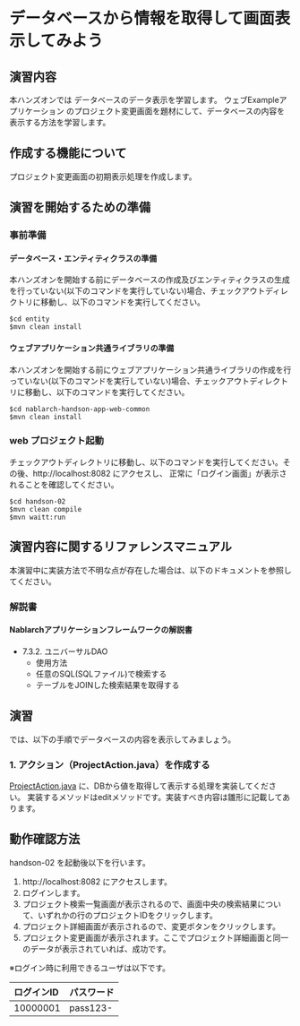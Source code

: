 データベースから情報を取得して画面表示してみよう
==================================

## 演習内容
本ハンズオンでは データベースのデータ表示を学習します。
  ウェブExampleアプリケーション のプロジェクト変更画面を題材にして、データベースの内容を表示する方法を学習します。

## 作成する機能について

プロジェクト変更画面の初期表示処理を作成します。

## 演習を開始するための準備

### 事前準備

#### データベース・エンティティクラスの準備
本ハンズオンを開始する前にデータベースの作成及びエンティティクラスの生成を行っていない(以下のコマンドを実行していない)場合、チェックアウトディレクトリに移動し、以下のコマンドを実行してください。

    $cd entity
    $mvn clean install

#### ウェブアプリケーション共通ライブラリの準備
本ハンズオンを開始する前にウェブアプリケーション共通ライブラリの作成を行っていない(以下のコマンドを実行していない)場合、チェックアウトディレクトリに移動し、以下のコマンドを実行してください。

    $cd nablarch-handson-app-web-common
    $mvn clean install

### web プロジェクト起動
チェックアウトディレクトリに移動し、以下のコマンドを実行してください。その後、http://localhost:8082 にアクセスし、
  正常に「ログイン画面」が表示されることを確認してください。

    $cd handson-02
    $mvn clean compile
    $mvn waitt:run

## 演習内容に関するリファレンスマニュアル
本演習中に実装方法で不明な点が存在した場合は、以下のドキュメントを参照してください。

### 解説書

#### Nablarchアプリケーションフレームワークの解説書
- 7.3.2. ユニバーサルDAO
	- 使用方法
	- 任意のSQL(SQLファイル)で検索する
	- テーブルをJOINした検索結果を取得する

## 演習
では、以下の手順でデータベースの内容を表示してみましょう。

### 1. アクション（ProjectAction.java）を作成する
[ProjectAction.java](./src/main/java/com/nablarch/example/app/web/action/ProjectAction.java) に、DBから値を取得して表示する処理を実装してください。
  実装するメソッドはeditメソッドです。実装すべき内容は雛形に記載してあります。


## 動作確認方法
handson-02 を起動後以下を行います。

1. http://localhost:8082 にアクセスします。
2. ログインします。
3. プロジェクト検索一覧画面が表示されるので、画面中央の検索結果について、いずれかの行のプロジェクトIDをクリックします。
5. プロジェクト詳細画面が表示されるので、変更ボタンをクリックします。
6. プロジェクト変更画面が表示されます。ここでプロジェクト詳細画面と同一のデータが表示されていれば、成功です。

※ログイン時に利用できるユーザは以下です。

| ログインID | パスワード |
|:-------- |:---------|
| 10000001 | pass123- |

